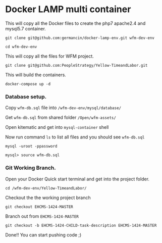 # Docker LAMP multi container

This will copy all the Docker files to create the php7 apache2.4 and mysql5.7 container.
    
``git clone git@github.com:germancin/docker-lamp-env.git wfm-dev-env``
    
``cd wfm-dev-env``
       
This will copy all the files for WFM project.
       
``git clone git@github.com:PeopleStrategy/Yellow-TimeandLabor.git``

This will build the containers.
    
``docker-compose up -d``

### Database setup.
Copy ``wfm-db.sql`` file into ``/wfm-dev-env/mysql/database/``

Get ``wfm-db.sql`` from shared folder ``/Open/wfm-assets/``

Open kitematic and get into ``mysql-container`` shell 

Now run command ``ls`` to list all files and you should see ``wfm-db.sql``
 
``mysql -uroot -ppassword``

``mysql> source wfm-db.sql ``

### Git Working Branch.
Open your Docker Quick start terminal and get into the project folder.

``cd /wfm-dev-env/Yellow-TimeandLabor/``

Checkout the the working project branch

``git checkout EHCMS-1424-MASTER``

Branch out from ``EHCMS-1424-MASTER``

``git checkout -b EHCMS-1424-CHILD-task-description EHCMS-1424-MASTER``

Done!! You can start pushing code ;) 

